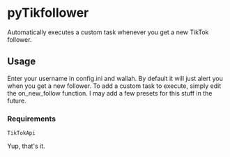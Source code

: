 # pyTikfollower
Automatically executes a custom task whenever you get a new TikTok follower.

## Usage
Enter your username in config.ini and wallah. By default it will just alert you when you get a new follower. To add a custom task to execute, simply edit the on_new_follow function.
I may add a few presets for this stuff in the future.

### Requirements
```
TikTokApi
```
Yup, that's it.
